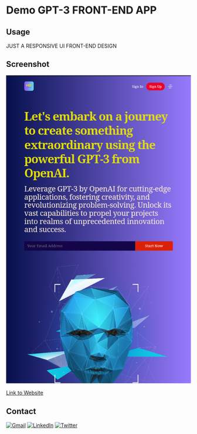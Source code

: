 # Demo GPT-3 FRONT-END APP
## Usage
JUST A RESPONSIVE  UI FRONT-END DESIGN 
## Screenshot
![Blackjack](https://github.com/holyentgold/gpt-3/blob/master/gpt3.png)

[Link to Website](https://gpt-3-ui-frontend.vercel.app/)

## Contact
[![Gmail](https://img.shields.io/badge/Gmail-%23D14836.svg?&style=for-the-badge&logo=gmail&logoColor=white)](mailto:holyentgoldconcept@gmail.com)
[![LinkedIn](https://img.shields.io/badge/LinkedIn-%230077B5.svg?&style=for-the-badge&logo=linkedin&logoColor=white)](https://www.linkedin.com/in/holyentgold/)
[![Twitter](https://img.shields.io/badge/Twitter-%231DA1F2.svg?&style=for-the-badge&logo=twitter&logoColor=white)](https://twitter.com/holyentgold)
